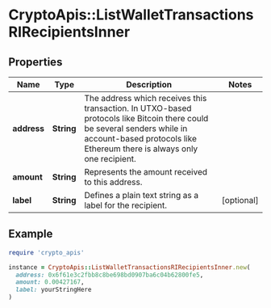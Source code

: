 # CryptoApis::ListWalletTransactionsRIRecipientsInner

## Properties

| Name | Type | Description | Notes |
| ---- | ---- | ----------- | ----- |
| **address** | **String** | The address which receives this transaction. In UTXO-based protocols like Bitcoin there could be several senders while in account-based protocols like Ethereum there is always only one recipient. |  |
| **amount** | **String** | Represents the amount received to this address. |  |
| **label** | **String** | Defines a plain text string as a label for the recipient. | [optional] |

## Example

```ruby
require 'crypto_apis'

instance = CryptoApis::ListWalletTransactionsRIRecipientsInner.new(
  address: 0x6f61e3c2fbb8c8be698bd0907ba6c04b62800fe5,
  amount: 0.00427167,
  label: yourStringHere
)
```

